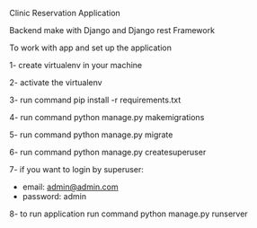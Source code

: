 Clinic Reservation Application

Backend make with Django and Django rest Framework

To work with app and set up the application

1- create virtualenv in your machine

2- activate the virtualenv 

3- run command pip install -r requirements.txt

4- run command python manage.py makemigrations

5- run command python manage.py migrate

6- run command python manage.py  createsuperuser

7- if you want to login by superuser:
- email: admin@admin.com
- password: admin

8- to run application run command python manage.py runserver
